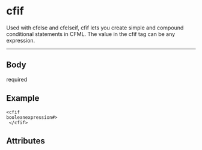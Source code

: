 # cfif


Used with cfelse and cfelseif, cfif lets you create simple and compound conditional statements
  in CFML. The value in the cfif tag can be any expression.

---
## Body
required

## Example
```
<cfif
booleanexpression#> 
 </cfif>
```
## Attributes

